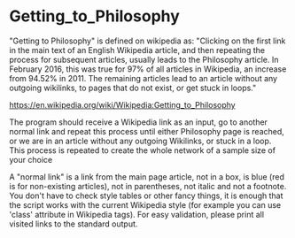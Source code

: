 # Getting_to_Philosophy
"Getting to Philosophy" is defined on wikipedia as: "Clicking on the first link in the main text of an English Wikipedia article, and then repeating the process for subsequent articles, usually leads to the Philosophy article. In February 2016, this was true for 97% of all articles in Wikipedia, an increase from 94.52% in 2011. The remaining articles lead to an article without any outgoing wikilinks, to pages that do not exist, or get stuck in loops."

https://en.wikipedia.org/wiki/Wikipedia:Getting_to_Philosophy

The program should receive a Wikipedia link as an input, go to another normal link and repeat this process until either Philosophy page is reached, or we are in an article without any outgoing Wikilinks, or stuck in a loop. This process is repeated to create the whole network of a sample size of your choice

A "normal link" is a link from the main page article, not in a box, is blue (red is for non-existing articles), not in parentheses, not italic and not a footnote. You don't have to check style tables or other fancy things, it is enough that the script works with the current Wikipedia style (for example you can use 'class' attribute in Wikipedia tags). For easy validation, please print all visited links to the standard output.
